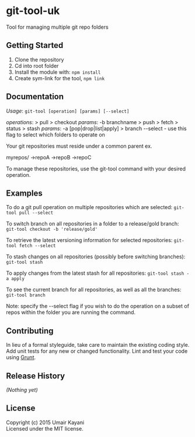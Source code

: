 # git-tool-uk

Tool for managing multiple git repo folders

## Getting Started
1. Clone the repository
2. Cd into root folder
3. Install the module with: `npm install`
4. Create sym-link for the tool, `npm link`


## Documentation
*Usage*: `git-tool [operation] [params] [--select]`

*operations*:
    > pull
    > checkout
      _params_: -b branchname
    > push
    > fetch
    > status
    > stash
      _params_: -a [pop|drop|list|apply]
    > branch
--select - use this flag to select which folders to operate on


Your git repositories must reside under a common parent
ex.

myrepos/
    ->repoA
    ->repoB
    ->repoC

To manage these repositories, use the git-tool command with your desired operation.


## Examples

To do a git pull operation on multiple repositories which are selected:
`git-tool pull --select`

To switch branch on all repositories in a folder to a release/gold branch:
`git-tool checkout -b 'release/gold'`

To retrieve the latest versioning information for selected repositories:
`git-tool fetch --select`

To stash changes on all repositories (possibly before switching branches):
`git-tool stash`

To apply changes from the latest stash for all repositories:
`git-tool stash -a apply`

To see the current branch for all repositories, as well as all the branches:
`git-tool branch`

Note: specify the --select flag if you wish to do the operation on a subset of repos within the folder you are running
the command.


## Contributing
In lieu of a formal styleguide, take care to maintain the existing coding style. Add unit tests for any new or changed functionality. Lint and test your code using [Grunt](http://gruntjs.com/).

## Release History
_(Nothing yet)_

## License
Copyright (c) 2015 Umair Kayani  
Licensed under the MIT license.
